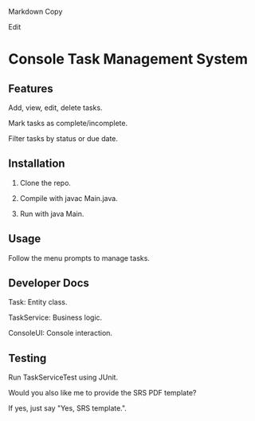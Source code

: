 Markdown 
Copy

Edit

# Console Task Management System

## Features

Add, view, edit, delete tasks.

Mark tasks as complete/incomplete.

Filter tasks by status or due date.

## Installation

1. Clone the repo.

2. Compile with javac Main.java.

3. Run with java Main.

## Usage

Follow the menu prompts to manage tasks.

## Developer Docs

Task: Entity class.

TaskService: Business logic.

ConsoleUI: Console interaction.

## Testing

Run TaskServiceTest using JUnit.

Would you also like me to provide the SRS PDF template?

If yes, just say "Yes, SRS template.".
